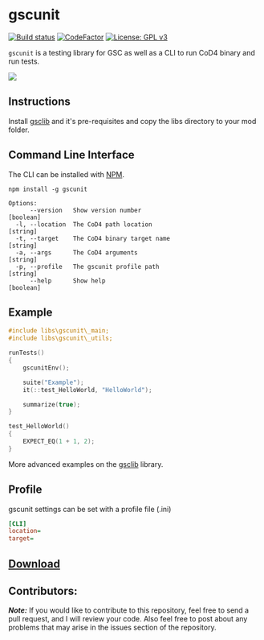 # gscunit

[![Build status](https://ci.appveyor.com/api/projects/status/wb0m9puc58f5d74w?svg=true)](https://ci.appveyor.com/project/Iswenzz/gscunit)
[![CodeFactor](https://www.codefactor.io/repository/github/iswenzz/gsclib/badge)](https://www.codefactor.io/repository/github/iswenzz/gscunit)
[![License: GPL v3](https://img.shields.io/badge/License-GPLv3-blue.svg)](https://www.gnu.org/licenses/gpl-3.0)

``gscunit`` is a testing library for GSC as well as a CLI to run CoD4 binary and run tests.

![](https://i.imgur.com/CiKF8pv.png)

## Instructions
Install [gsclib](https://github.com/Iswenzz/gsclib) and it's pre-requisites and copy the libs directory to your mod folder.

## Command Line Interface
The CLI can be installed with [NPM](https://www.npmjs.com/).
```
npm install -g gscunit
```
```
Options:
      --version   Show version number                                  [boolean]
  -l, --location  The CoD4 path location                                [string]
  -t, --target    The CoD4 binary target name							[string]
  -a, --args      The CoD4 arguments                                    [string]
  -p, --profile   The gscunit profile path                              [string]
      --help      Show help                                            [boolean]
```

## Example
```c
#include libs\gscunit\_main;
#include libs\gscunit\_utils;

runTests()
{
    gscunitEnv();

	suite("Example");
	it(::test_HelloWorld, "HelloWorld");

	summarize(true);
}

test_HelloWorld()
{
	EXPECT_EQ(1 + 1, 2);
}
```
More advanced examples on the [gsclib](https://github.com/Iswenzz/gsclib/tree/master/libs/gsclib/__test__) library.

## Profile
gscunit settings can be set with a profile file (.ini)
```ini
[CLI]
location=
target=
```

## [Download](https://github.com/Iswenzz/gscunit/releases)

## Contributors:
***Note:*** If you would like to contribute to this repository, feel free to send a pull request, and I will review your code. Also feel free to post about any problems that may arise in the issues section of the repository.
